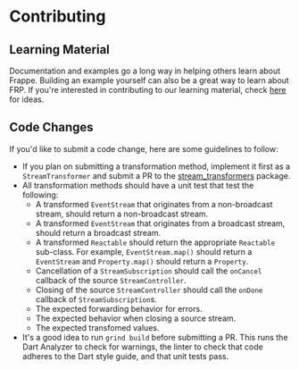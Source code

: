 # Contributing

## Learning Material

Documentation and examples go a long way in helping others learn about Frappe. Building an example yourself can also be a great way to learn about FRP. If you're interested in contributing to our learning material, check [here](https://github.com/danschultz/frappe/issues/37) for ideas. 

## Code Changes

If you'd like to submit a code change, here are some guidelines to follow:

* If you plan on submitting a transformation method, implement it first as a `StreamTransformer` and submit a PR to the [stream_transformers] package.
* All transformation methods should have a unit test that test the following:
  * A transformed `EventStream` that originates from a non-broadcast stream, should return a non-broadcast stream.
  * A transformed `EventStream` that originates from a broadcast stream, should return a broadcast stream.
  * A transformed `Reactable` should return the appropriate `Reactable` sub-class. For example, `EventStream.map()` should return a `EventStream` and `Property.map()` should return a `Property`.
  * Cancellation of a `StreamSubscription` should call the `onCancel` callback of the source `StreamController`.
  * Closing of the source `StreamController` should call the `onDone` callback of `StreamSubscription`s.
  * The expected forwarding behavior for errors.
  * The expected behavior when closing a source stream.
  * The expected transfomed values.
* It's a good idea to run `grind build` before submitting a PR. This runs the Dart Analyzer to check for warnings, the linter to check that code adheres to the Dart style guide, and that unit tests pass.

[stream_transformers]: https://github.com/danschultz/stream_transformers
